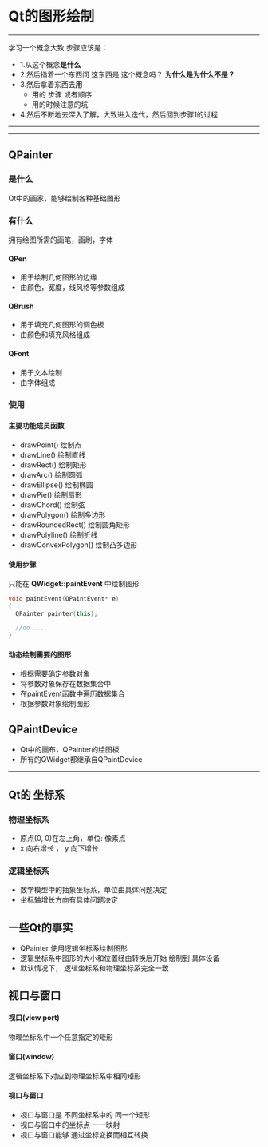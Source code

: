 # Qt的图形绘制
---
学习一个概念大致 步骤应该是：
* 1.从这个概念**是什么**
* 2.然后指着一个东西问 这东西是 这个概念吗？ **为什么是为什么不是？**
* 3.然后拿着东西去**用**
  * 用的 步骤 或者顺序
  * 用的时候注意的坑
* 4.然后不断地去深入了解，大致进入迭代，然后回到步骤1的过程
---
---
## QPainter
### 是什么
Qt中的画家，能够绘制各种基础图形

### 有什么
拥有绘图所需的画笔，画刷，字体

#### QPen
* 用于绘制几何图形的边缘
* 由颜色，宽度，线风格等参数组成

#### QBrush
* 用于填充几何图形的调色板
* 由颜色和填充风格组成

#### QFont
* 用于文本绘制
* 由字体组成

### 使用
#### 主要功能成员函数
* drawPoint() 绘制点
* drawLine()  绘制直线
* drawRect()  绘制矩形
* drawArc() 绘制圆弧
* drawEllipse() 绘制椭圆
* drawPie() 绘制扇形
* drawChord() 绘制弦
* drawPolygon() 绘制多边形
* drawRoundedRect() 绘制圆角矩形
* drawPolyline()  绘制折线
* drawConvexPolygon() 绘制凸多边形

#### 使用步骤
只能在 **QWidget::paintEvent** 中绘制图形
```C++
void paintEvent(QPaintEvent* e)
{
  QPainter painter(this);

  //do .....
}
```

#### 动态绘制需要的图形
* 根据需要确定参数对象
* 将参数对象保存在数据集合中
* 在paintEvent函数中遍历数据集合
* 根据参数对象绘制图形

## QPaintDevice
* Qt中的画布，QPainter的绘图板
* 所有的QWidget都继承自QPaintDevice

---
## Qt的 坐标系
### 物理坐标系
* 原点(0, 0)在左上角，单位: 像素点
* x 向右增长 ， y 向下增长

### 逻辑坐标系
* 数学模型中的抽象坐标系，单位由具体问题决定
* 坐标轴增长方向有具体问题决定

## 一些Qt的事实
* QPainter 使用逻辑坐标系绘制图形
* 逻辑坐标系中图形的大小和位置经由转换后开始 绘制到 具体设备
* 默认情况下， 逻辑坐标系和物理坐标系完全一致

## 视口与窗口
#### 视口(view port)
物理坐标系中一个任意指定的矩形

#### 窗口(window)
逻辑坐标系下对应到物理坐标系中相同矩形

#### 视口与窗口
* 视口与窗口是 不同坐标系中的 同一个矩形
* 视口与窗口中的坐标点 一一映射
* 视口与窗口能够 通过坐标变换而相互转换

